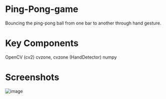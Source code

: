 # Ping-Pong-game
Bouncing the ping-pong ball from one bar to another through hand gesture.

# Key Components
OpenCV (cv2)
cvzone, cvzone (HandDetector)
numpy

# Screenshots

![image](https://github.com/Arshnoor-Bajaj/Ping-Pong-game/assets/95166317/f0b9548a-fc2c-4664-a271-f1d4c8fa8541)
